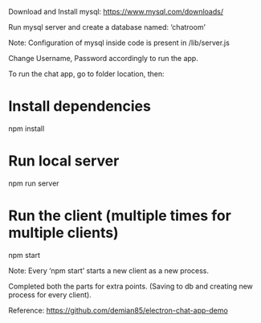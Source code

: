Download and Install mysql:
https://www.mysql.com/downloads/

Run mysql server and create a database named:    ‘chatroom’

Note: Configuration of mysql inside code is present in    /lib/server.js

Change Username, Password accordingly to run the app.

To run the chat app, go to folder location, then:

# Install dependencies
npm install

# Run local server
npm run server

# Run the client (multiple times for multiple clients)
npm start

Note: Every ‘npm start’ starts a new client as a new process.

Completed both the parts for extra points. (Saving to db and creating new process for every client).

Reference: https://github.com/demian85/electron-chat-app-demo
